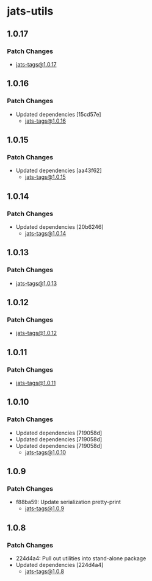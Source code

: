 # jats-utils

## 1.0.17

### Patch Changes

- jats-tags@1.0.17

## 1.0.16

### Patch Changes

- Updated dependencies [15cd57e]
  - jats-tags@1.0.16

## 1.0.15

### Patch Changes

- Updated dependencies [aa43f62]
  - jats-tags@1.0.15

## 1.0.14

### Patch Changes

- Updated dependencies [20b6246]
  - jats-tags@1.0.14

## 1.0.13

### Patch Changes

- jats-tags@1.0.13

## 1.0.12

### Patch Changes

- jats-tags@1.0.12

## 1.0.11

### Patch Changes

- jats-tags@1.0.11

## 1.0.10

### Patch Changes

- Updated dependencies [719058d]
- Updated dependencies [719058d]
- Updated dependencies [719058d]
  - jats-tags@1.0.10

## 1.0.9

### Patch Changes

- f88ba59: Update serialization pretty-print
  - jats-tags@1.0.9

## 1.0.8

### Patch Changes

- 224d4a4: Pull out utilities into stand-alone package
- Updated dependencies [224d4a4]
  - jats-tags@1.0.8

